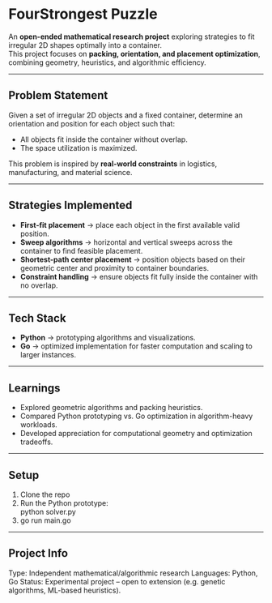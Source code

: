 # FourStrongest Puzzle 

An **open-ended mathematical research project** exploring strategies to fit irregular 2D shapes optimally into a container.  
This project focuses on **packing, orientation, and placement optimization**, combining geometry, heuristics, and algorithmic efficiency.

---

## Problem Statement
Given a set of irregular 2D objects and a fixed container, determine an orientation and position for each object such that:
- All objects fit inside the container without overlap.
- The space utilization is maximized.

This problem is inspired by **real-world constraints** in logistics, manufacturing, and material science.

---

## Strategies Implemented
- **First-fit placement** → place each object in the first available valid position.  
- **Sweep algorithms** → horizontal and vertical sweeps across the container to find feasible placement.  
- **Shortest-path center placement** → position objects based on their geometric center and proximity to container boundaries.  
- **Constraint handling** → ensure objects fit fully inside the container with no overlap.  

---

## Tech Stack
- **Python** → prototyping algorithms and visualizations.  
- **Go** → optimized implementation for faster computation and scaling to larger instances.  

---

## Learnings
- Explored geometric algorithms and packing heuristics.  
- Compared Python prototyping vs. Go optimization in algorithm-heavy workloads.  
- Developed appreciation for computational geometry and optimization tradeoffs.  

---

## Setup
1. Clone the repo  
2. Run the Python prototype:  
   python solver.py
3. go run main.go

---

## Project Info
Type: Independent mathematical/algorithmic research
Languages: Python, Go
Status: Experimental project – open to extension (e.g. genetic algorithms, ML-based heuristics).



